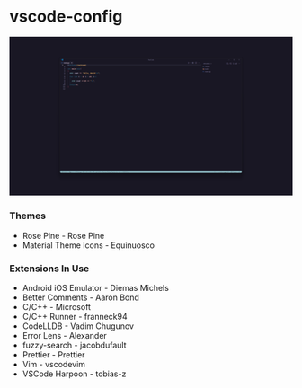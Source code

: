 # vscode-config

![Alt text](https://github.com/ianDougherty0706/vscode-config/blob/main/assets/rose-pine-neocode.png)

### Themes
- Rose Pine - Rose Pine
- Material Theme Icons - Equinuosco

### Extensions In Use
- Android iOS Emulator - Diemas Michels
- Better Comments - Aaron Bond
- C/C++ - Microsoft
- C/C++ Runner - franneck94
- CodeLLDB - Vadim Chugunov
- Error Lens - Alexander
- fuzzy-search - jacobdufault
- Prettier - Prettier
- Vim - vscodevim
- VSCode Harpoon - tobias-z
